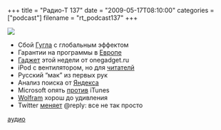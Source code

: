 +++
title = "Радио-Т 137"
date = "2009-05-17T08:10:00"
categories = ["podcast"]
filename = "rt_podcast137"
+++

![](https://radio-t.com/images/radio-t/rt137.png)


- Сбой [Гугла](http://net.compulenta.ru/426372/) с глобальным эффектом
- Гарантии на программы в [Европе](http://www.linux.org.ru/view-message.jsp?msgid=3693981)
- [Гаджет](http://onegadget.ru/og/3821) этой недели от onegadget.ru
- iPod с вентилятором, но для [читателй](http://www.engadget.com/2009/05/14/intereads-cool-er-claims-to-be-the-ipod-moment-for-e-readers/)
- Русский “мак” из первых рук
- Анализ поиска от [Яндекса](http://net.compulenta.ru/426170/)
- Microsoft опять [против](http://habrahabr.ru/blogs/microsoft/59480/) iTunes
- [Wolfram](http://f055.net/article/wolframalpha-launching-today-and-what-it-means-for-google-and-search/) хорош до удивления
- Twitter [меняет](http://habrahabr.ru/blogs/twitter/59497/) @reply: все не так просто


[аудио](http://cdn.radio-t.com/rt_podcast137.mp3)
<audio src="http://cdn.radio-t.com/rt_podcast137.mp3" preload="none"></audio>
